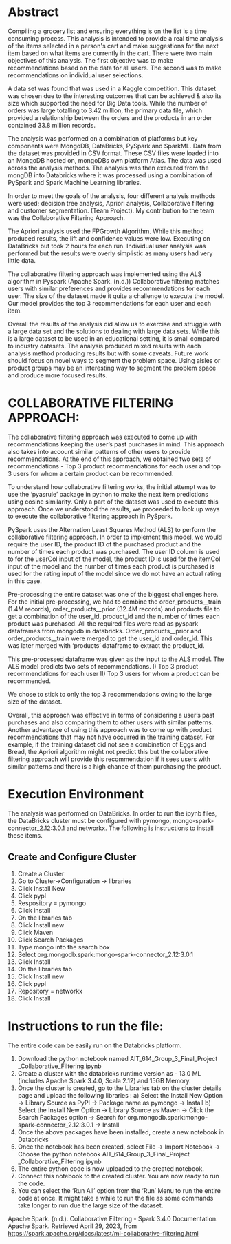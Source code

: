 # Abstract

Compiling a grocery list and ensuring everything is on the list is a time consuming process.  This analysis is intended to provide a real time analysis of the items selected in a person's cart and make suggestions for the next item based on what items are currently in the cart.  There were two main objectives of this analysis.  The first objective was to make recommendations based on the data for all users. The second was to make recommendations on individual user selections. 

A data set was found that was used in a Kaggle competition.  This dataset was chosen due to the interesting outcomes that can be achieved & also its size which supported the need for Big Data tools.  While the number of orders was large totalling  to 3.42 million, the primary data file, which provided a relationship between the orders and the products in an order contained 33.8 million records.  

The analysis was performed on a combination of platforms but key components were MongoDB, DataBricks, PySpark and SparkML.  Data from the dataset was provided in CSV format.  These CSV files were loaded into an MongoDB hosted on, mongoDBs own platform Atlas.  The data was used across the analysis methods.  The analysis was then executed from the mongDB into Databricks where it was processed using a combination of PySpark and Spark Machine Learning libraries.   

In order to meet the goals of the analysis, four different analysis methods were used; decision tree analysis, Apriori analysis, Collaborative filtering and customer segmentation. (Team Project). My contribution to the team was the Collaborative Filtering Approach. 

The Apriori analysis used the FPGrowth Algorithm.  While this method produced results, the lift and confidence values were low.  Executing on DataBricks but took 2 hours for each run.  Individual user analysis was performed but the results were overly simplistic as many users had very little data. 

The collaborative filtering approach was implemented using the ALS algorithm in Pyspark (Apache Spark. (n.d.)) Collaborative filtering matches users with similar preferences and provides recommendations for each user. The size of the dataset made it quite a challenge to execute the model. Our model provides the top 3 recommendations for each user and each item.

Overall the results of  the analysis did allow us to exercise and struggle with a large data set and the solutions to dealing with large data sets.  While this is a large dataset to be used in an educational setting, it is small compared to industry datasets. The analysis produced mixed results with each analysis method producing results but with some caveats.  Future work should focus on novel ways to segment the problem space.  Using aisles or product groups may be an interesting way to segment the problem space and produce more focused results. 

# COLLABORATIVE FILTERING APPROACH:

The collaborative filtering approach was executed to come up with recommendations keeping the user’s past purchases in mind. This approach also takes into account similar patterns of other users to provide recommendations. At the end of this approach, we obtained two sets of recommendations - Top 3 product recommendations for each user and top 3 users for whom a certain product can be recommended.

To understand how collaborative filtering works, the initial attempt was to use the ‘pyasrule’ package in python to make the next item predictions using cosine similarity. Only a part of the dataset was used to execute this approach. Once we understood the results, we proceeded to look up ways to execute the collaborative filtering approach in PySpark.

PySpark uses the Alternation Least Squares Method (ALS) to perform the collaborative filtering approach. In order to implement this model, we would require the user ID, the product ID of the purchased product and the number of times each product was purchased. The user ID column is used to for the userCol input of the model, the product ID is used for the itemCol input of the model and the number of times each product is purchased is used for the rating input of the model since we do not have an actual rating in this case.

Pre-processing the entire dataset was one of the biggest challenges here. For the initial pre-processing, we had to combine the order_products__train (1.4M records), order_products__prior (32.4M records) and products file to get a combination of the user_id, product_id and the number of times each product was purchased. All the required files were read as pyspark dataframes from mongodb in databricks. Order_products__prior and order_products__train were merged to get the user_id and order_id. This was later merged with ‘products’ dataframe to extract the product_id.

This pre-processed dataframe was given as the input to the ALS model. The ALS model predicts two sets of recommendations.
I) Top 3 product recommendations for each user
II) Top 3 users for whom a product can be recommended.

We chose to stick to only the top 3 recommendations owing to the large size of the dataset.

Overall, this approach was effective in terms of considering a user’s past purchases and also comparing them to other users with similar patterns. Another advantage of using this approach was to come up with product recommendations that may not have occurred in the training dataset. For example, if the training dataset did not see a combination of Eggs and Bread, the Apriori algorithm might not predict this but the collaborative filtering approach will provide this recommendation if it sees users with similar patterns and there is a high chance of them purchasing the product.



# Execution Environment 
The analysis was performed on DataBricks.  In order to run the ipynb files, the DataBricks cluster must be configured with pymongo, mongo-spark-connector_2.12:3.0.1 and networkx.  The following is instructions to install these items. 

## Create and Configure Cluster
1. Create a Cluster 
2. Go to Cluster->Configuration -> libraries
3. Click Install New 
4. Click pypl
5. Respository = pymongo
6. Click install
7. On the libraries tab
8. Click Install new
9. Click Maven
10. Click Search Packages
11. Type mongo into the search box
12. Select org.mongodb.spark:mongo-spark-connector_2.12:3.0.1
13. Click Install
14. On the libraries tab
15. Click Install new 
16. Click pypl
17. Repository   = networkx
18. Click Install


# Instructions to run the file:

The entire code can be easily run on the Databricks platform. 
1)	Download the python notebook named AIT_614_Group_3_Final_Project _Collaborative_Filtering.ipynb
2)	Create a cluster with the databricks runtime version as - 13.0 ML (includes Apache Spark 3.4.0, Scala 2.12)  and 15GB Memory. 
3)	Once the cluster is created, go to the Libraries tab on the cluster details page and upload the following libraries :
  a)	Select the Install New Option → Library Source as PyPI → Package name as pymongo → Install
  b)	Select the Install New Option → Library Source as Maven → Click the Search Packages option → Search for org.mongodb.spark:mongo-spark-connector_2.12:3.0.1 → Install
4)	Once the above packages have been installed, create a new notebook in Databricks
5)	Once the notebook has been created, select File → Import Notebook → Choose the python notebook AIT_614_Group_3_Final_Project _Collaborative_Filtering.ipynb
6)	The entire python code is now uploaded to the created notebook. 
7)	Connect this notebook to the created cluster. You are now ready to run the code.
8)	You can select the ‘Run All’ option from the ‘Run’ Menu to run the entire code at once. It might take a while to run the file as some commands take longer to run due the large size of the dataset. 



Apache Spark. (n.d.). Collaborative Filtering - Spark 3.4.0 Documentation. Apache Spark. Retrieved April 29, 2023, from https://spark.apache.org/docs/latest/ml-collaborative-filtering.html
